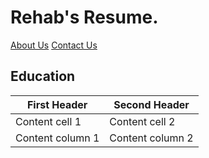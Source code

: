 # Rehab's Resume.

[About Us](about.md)      [Contact Us](contact.md)

<h2> Education </h2>


First Header | Second Header
------------ | -------------
Content cell 1 | Content cell 2
Content column 1 | Content column 2
